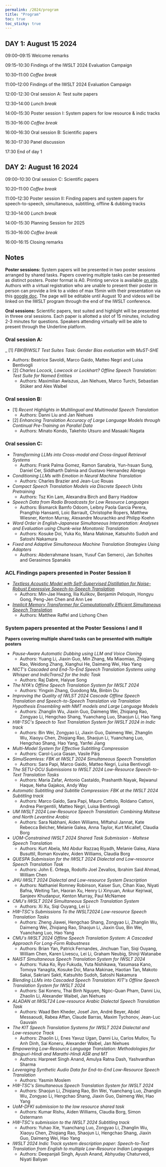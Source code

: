```yaml
---
permalink: /2024/program
title: "Program"
toc: true
toc_sticky: true
---
```


## DAY 1: August 15 2024

09:00–09:15	Welcome remarks

09:15–10:30	Findings of the IWSLT 2024 Evaluation Campaign 

10:30–11:00	_Coffee break_

11:00–12:00 Findings of the IWSLT 2024 Evaluation Campaign

12:00-12:30	Oral session A: Test suite papers

12:30–14:00	_Lunch break_

14:00–15:30	Poster session I: System papers for low resource & indic tracks 

15:30–16:00	_Coffee break_

16:00–16:30 Oral session B: Scientific papers

16:30–17:30	Panel discussion

17:30		End of day 1

## DAY 2: August 16 2024

09:00–10:30 Oral session C: Scientific papers

10:20–11:00	_Coffee break_

11:00–12:30	Poster session II: Finding papers and system papers for speech-to-speech, simultaneous, subtitling, 
offline & dubbing tracks 

12:30–14:00	_Lunch break_

14:00–15:30 Planning Session for 2025

15:30–16:00	_Coffee break_

16:00–16:15	Closing remarks

## Notes

**Poster sessions:**  System papers will be presented in two poster sessions arranged by shared tasks. Papers covering multiple tasks can be presented as distinct posters. Poster format is A0. Printing service is available [on site](https://2024.aclweb.org/participants/printing/). Authors with a virtual registration who are unable to present their poster in person can provide a link to a video of max 15min with their presentation via this [google doc](https://docs.google.com/document/d/1o6wkXFcuADd9oPuw_zH_1KJ1mG9Ds3xGxgXZDotA1uU/edit#heading=h.vwtpu5gd8zji). The page will be editable until August 10 and videos will be linked on the IWSLT program through the end of the IWSLT conference.

**Oral sessions:** Scientific papers, test suited and highlight will be presented in threee oral sessions. Each paper is allotted a slot of 15 minutes, including 2-3 minutes for questions. Speakers attending virtually will be able to present through the Underline platform. 


### Oral session A:

_ [1] _FBK@IWSLT Test Suites Task: Gender Bias evaluation with MuST-SHE_
  - Authors: Beatrice Savoldi, Marco Gaido, Matteo Negri and Luisa Bentivogli 
- [2] _Charles Locock, Lowcock or Lockhart? Offline Speech Translation: Test Suite for Named Entities_
  - Authors: Maximilian Awiszus, Jan Niehues, Marco Turchi, Sebastian Stüker and Alex Waibel

### Oral session B:

- [1] _Recent Highlights in Multilingual and Multimodal Speech Translation_
  - Authors: Danni Liu and Jan Niehues
- [2] _Enhancing Translation Accuracy of Large Language Models through Continual Pre-Training on Parallel Data_
  - Authors:  Minato Kondo, Takehito Utsuro and Masaaki Nagata

### Oral session C:

- _Transforming LLMs into Cross-modal and Cross-lingual Retrieval Systems_
  - Authors:  Frank Palma Gomez, Ramon Sanabria, Yun-hsuan Sung, Daniel Cer, Siddharth Dalmia and Gustavo Hernandez Abrego
- _Conditioning LLMs with Emotion in Neural Machine Translation_
  - Authors:  Charles Brazier and Jean-Luc Rouas
- _Compact Speech Translation Models via Discrete Speech Units Pretraining_
  - Authors:  Tsz Kin Lam, Alexandra Birch and Barry Haddow
- _Speech Data from Radio Broadcasts for Low Resource Languages_
  - Authors:  Bismarck Bamfo Odoom, Leibny Paola Garcia Perera, Prangthip Hansanti, Loic Barrault, Christophe Ropers, Matthew Wiesner, Kenton Murray, Alexandre Mourachko and Philipp Koehn
- _Word Order in English-Japanese Simultaneous Interpretation: Analyses and Evaluation using Chunk-wise Monotonic Translation_
  - Authors: Kosuke Doi, Yuka Ko, Mana Makinae, Katsuhito Sudoh and Satoshi Nakamura
- _Fixed and Adaptive Simultaneous Machine Translation Strategies Using Adapters_
   - Authors:  Abderrahmane Issam, Yusuf Can Semerci, Jan Scholtes and Gerasimos Spanakis

### ACL Findings papers presented in Poster Session II

- [_Textless Acoustic Model with Self-Supervised Distillation for Noise-Robust Expressive Speech-to-Speech Translation_](https://arxiv.org/abs/2406.02733)
  -  Authors: Min-Jae Hwang, Ilia Kulikov, Benjamin Peloquin, Hongyu Gong, Peng-Jen Chen and Ann Lee
- [_Implicit Memory Transformer for Computationally Efficient Simultaneous Speech Translation_](https://aclanthology.org/2023.findings-acl.816.pdf)
  - Authors: Matthew Raffel and Lizhong Chen

### System papers presented at the Poster Sessions I and II 

**Papers covering multiple shared tasks can be presented with multiple posters**

- _Pause-Aware Automatic Dubbing using LLM and Voice Cloning_
  - Authors: Yuang Li, Jiaxin Guo, Min Zhang, Ma Miaomiao, Zhiqiang Rao, Weidong Zhang, Xianghui He, Daimeng Wei, Hao Yang
- _NICT's Cascaded and End-To-End Speech Translation Systems using Whisper and IndicTrans2 for the Indic Task_
  - Authors: Raj Dabre, Haiyue Song
- _The NYA's Offline Speech Translation System for IWSLT 2024_
  - Authors: Yingxin Zhang, Guodong Ma, Binbin Du
- _Improving the Quality of IWLST 2024 Cascade Offline Speech Translation and Speech-to-Speech Translation via Translation Hypothesis Ensembling with NMT models and Large Language Models_
  - Authors: Zhanglin Wu, Jiaxin Guo, Daimeng Wei, Zhiqiang Rao, Zongyao Li, Hengchao Shang, Yuanchang Luo, Shaojun Li, Hao Yang
- _HW-TSC's Speech to Text Translation System for IWSLT 2024 in Indic track_
  - Authors: Bin Wei, Zongyao Li, Jiaxin Guo, Daimeng Wei, Zhanglin Wu, Xiaoyu Chen, Zhiqiang Rao, Shaojun Li, Yuanchang Luo, Hengchao Shang, Hao Yang, Yanfei Jiang
- _Multi-Model System for Effective Subtitling Compression_
  - Authors: Carol-Luca Gasan, Vasile Păiș
- _SimulSeamless: FBK at IWSLT 2024 Simultaneous Speech Translation_
  - Authors: Sara Papi, Marco Gaido, Matteo Negri, Luisa Bentivogli
- _The SETU-DCU Submissions to IWSLT 2024 Low-Resource Speech-to-Text Translation Tasks_
  - Authors: Maria Zafar, Antonio Castaldo, Prashanth Nayak, Rejwanul Haque, Neha Gajakos, Andy Way
- _Automatic Subtitling and Subtitle Compression: FBK at the IWSLT 2024 Subtitling track_
  - Authors: Marco Gaido, Sara Papi, Mauro Cettolo, Roldano Cattoni, Andrea Piergentili, Matteo Negri, Luisa Bentivogli
- _UM IWSLT 2024 Low-Resource Speech Translation: Combining Maltese and North Levantine Arabic_
  - Authors: Sara Nabhani, Aiden Williams, Miftahul Jannat, Kate Rebecca Belcher, Melanie Galea, Anna Taylor, Kurt Micallef, Claudia Borg
- _UOM-Constrained IWSLT 2024 Shared Task Submission - Maltese Speech Translation_
  - Authors: Kurt Abela, Md Abdur Razzaq Riyadh, Melanie Galea, Alana Busuttil, Roman Kovalev, Aiden Williams, Claudia Borg
- _QUESPA Submission for the IWSLT 2024 Dialectal and Low-resource Speech Translation Task_
  - Authors: John E. Ortega, Rodolfo Joel Zevallos, Ibrahim Said Ahmad, William Chen
- _JHU IWSLT 2024 Dialectal and Low-resource System Description_
  - Authors: Nathaniel Romney Robinson, Kaiser Sun, Cihan Xiao, Niyati Bafna, Weiting Tan, Haoran Xu, Henry Li Xinyuan, Ankur Kejriwal, Sanjeev Khudanpur, Kenton Murray, Paul McNamee
- _CMU's IWSLT 2024 Simultaneous Speech Translation System_
  - Authors: Xi Xu, Siqi Ouyang, Lei Li
- _HW-TSC's Submissions To the IWSLT2024 Low-resource Speech Translation Tasks_
  - Authors: Zheng Jiawei, Hengchao Shang, Zongyao Li, Zhanglin Wu, Daimeng Wei, Zhiqiang Rao, Shaojun Li, Jiaxin Guo, Bin Wei, Yuanchang Luo, Hao Yang
- _CMU's IWSLT 2024 Offline Speech Translation System: A Cascaded Approach For Long-Form Robustness_
  - Authors: Brian Yan, Patrick Fernandes, Jinchuan Tian, Siqi Ouyang, William Chen, Karen Livescu, Lei Li, Graham Neubig, Shinji Watanabe
- _NAIST Simultaneous Speech Translation System for IWSLT 2024_
  - Authors: Yuka Ko, Ryo Fukuda, Yuta Nishikawa, Yasumasa Kano, Tomoya Yanagita, Kosuke Doi, Mana Makinae, Haotian Tan, Makoto Sakai, Sakriani Sakti, Katsuhito Sudoh, Satoshi Nakamura
- _Blending LLMs into Cascaded Speech Translation: KIT's Offline Speech Translation System for IWSLT 2024_
  - Authors: Sai Koneru, Thai Binh Nguyen, Ngoc-Quan Pham, Danni Liu, Zhaolin Li, Alexander Waibel, Jan Niehues
- _ALADAN at IWSLT24 Low-resource Arabic Dialectal Speech Translation Task_
  - Authors: Waad Ben Kheder, Josef Jon, André Beyer, Abdel Messaoudi, Rabea Affan, Claude Barras, Maxim Tychonov, Jean-Luc Gauvain
- _The KIT Speech Translation Systems for IWSLT 2024 Dialectal and Low-resource Track_
  - Authors: Zhaolin Li, Enes Yavuz Ugan, Danni Liu, Carlos Mullov, Tu Anh Dinh, Sai Koneru, Alexander Waibel, Jan Niehues
- _Empowering Low-Resource Language Translation: Methodologies for Bhojpuri-Hindi and Marathi-Hindi ASR and MT_
  - Authors: Harpreet Singh Anand, Amulya Ratna Dash, Yashvardhan Sharma
- _Leveraging Synthetic Audio Data for End-to-End Low-Resource Speech Translation_
  - Authors: Yasmin Moslem
- _HW-TSC's Simultaneous Speech Translation System for IWSLT 2024_
  - Authors: Shaojun Li, Zhiqiang Rao, Bin Wei, Yuanchang Luo, Zhanglin Wu, Zongyao Li, Hengchao Shang, Jiaxin Guo, Daimeng Wei, Hao Yang
- _UoM-DFKI submission to the low resource shared task_
  - Authors: Kumar Rishu, Aiden Williams, Claudia Borg, Simon Ostermann
- _HW-TSC's submission to the IWSLT 2024 Subtitling track_
  - Authors: Yuhao Xie, Yuanchang Luo, Zongyao Li, Zhanglin Wu, Xiaoyu Chen, Zhiqiang Rao, Shaojun Li, Hengchao Shang, Jiaxin Guo, Daimeng Wei, Hao Yang
- _IWSLT 2024 Indic Track system description paper: Speech-to-Text Translation from English to multiple Low-Resource Indian Languages_
  - Authors: Deepanjali Singh, Ayush Anand, Abhyuday Chaturvedi, Niyati Baliyan
